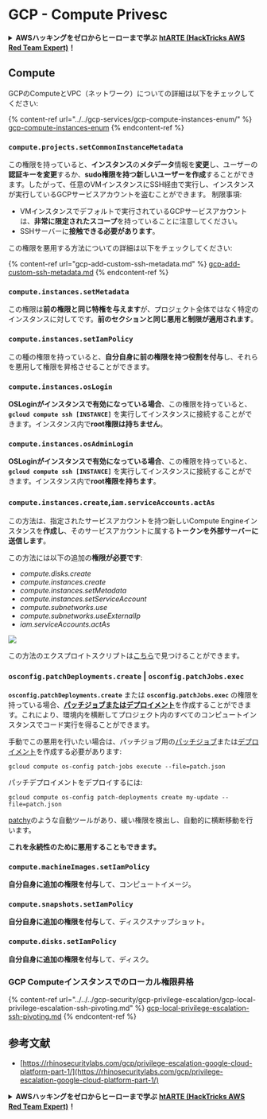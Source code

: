 # GCP - Compute Privesc

<details>

<summary><strong>AWSハッキングをゼロからヒーローまで学ぶ</strong> <a href="https://training.hacktricks.xyz/courses/arte"><strong>htARTE (HackTricks AWS Red Team Expert)</strong></a><strong>！</strong></summary>

HackTricksをサポートする他の方法:

* **HackTricksにあなたの会社を広告したい**、または**HackTricksをPDFでダウンロードしたい**場合は、[**サブスクリプションプラン**](https://github.com/sponsors/carlospolop)をチェックしてください。
* [**公式PEASS & HackTricksグッズ**](https://peass.creator-spring.com)を入手する
* [**The PEASS Family**](https://opensea.io/collection/the-peass-family)を発見する、私たちの独占的な[**NFTs**](https://opensea.io/collection/the-peass-family)のコレクション
* 💬 [**Discordグループ**](https://discord.gg/hRep4RUj7f)に**参加する**か、[**telegramグループ**](https://t.me/peass)に参加するか、**Twitter** 🐦 [**@carlospolopm**](https://twitter.com/carlospolopm)を**フォローする**。
* **HackTricks**のPRを提出して、あなたのハッキングのコツを共有してください。[**HackTricks**](https://github.com/carlospolop/hacktricks) と [**HackTricks Cloud**](https://github.com/carlospolop/hacktricks-cloud) githubリポジトリ。

</details>

## Compute

GCPのComputeとVPC（ネットワーク）についての詳細は以下をチェックしてください:

{% content-ref url="../../gcp-services/gcp-compute-instances-enum/" %}
[gcp-compute-instances-enum](../../gcp-services/gcp-compute-instances-enum/)
{% endcontent-ref %}

### `compute.projects.setCommonInstanceMetadata`

この権限を持っていると、**インスタンス**の**メタデータ**情報を**変更**し、ユーザーの**認証キーを変更**するか、**sudo権限を持つ新しいユーザーを作成**することができます。したがって、任意のVMインスタンスにSSH経由で実行し、インスタンスが実行しているGCPサービスアカウントを盗むことができます。
制限事項:

* VMインスタンスでデフォルトで実行されているGCPサービスアカウントは、**非常に限定されたスコープ**を持っていることに注意してください。
* SSHサーバーに**接触できる必要があります**。

この権限を悪用する方法についての詳細は以下をチェックしてください:

{% content-ref url="gcp-add-custom-ssh-metadata.md" %}
[gcp-add-custom-ssh-metadata.md](gcp-add-custom-ssh-metadata.md)
{% endcontent-ref %}

### `compute.instances.setMetadata`

この権限は**前の権限と同じ特権を与えます**が、プロジェクト全体ではなく特定のインスタンスに対してです。**前のセクションと同じ悪用と制限が適用されます**。

### `compute.instances.setIamPolicy`

この種の権限を持っていると、**自分自身に前の権限を持つ役割を付与**し、それらを悪用して権限を昇格させることができます。

### **`compute.instances.osLogin`**

**OSLoginがインスタンスで有効になっている場合**、この権限を持っていると、**`gcloud compute ssh [INSTANCE]`** を実行してインスタンスに接続することができます。インスタンス内で**root権限は持ちません**。

### **`compute.instances.osAdminLogin`**

**OSLoginがインスタンスで有効になっている場合**、この権限を持っていると、**`gcloud compute ssh [INSTANCE]`** を実行してインスタンスに接続することができます。インスタンス内で**root権限を持ちます**。

### `compute.instances.create`,`iam.serviceAccounts.actAs`

この方法は、指定されたサービスアカウントを持つ新しいCompute Engineインスタンスを**作成し**、そのサービスアカウントに属する**トークンを外部サーバーに送信します**。

この方法には以下の追加の**権限が必要です**:

* _compute.disks.create_
* _compute.instances.create_
* _compute.instances.setMetadata_
* _compute.instances.setServiceAccount_
* _compute.subnetworks.use_
* _compute.subnetworks.useExternalIp_
* _iam.serviceAccounts.actAs_

![](https://rhinosecuritylabs.com/wp-content/uploads/2020/04/image9-750x594.png)

この方法のエクスプロイトスクリプトは[こちら](https://github.com/RhinoSecurityLabs/GCP-IAM-Privilege-Escalation/blob/master/ExploitScripts/compute.instances.create.py)で見つけることができます。

### `osconfig.patchDeployments.create` | `osconfig.patchJobs.exec`

**`osconfig.patchDeployments.create`** または **`osconfig.patchJobs.exec`** の権限を持っている場合、[**パッチジョブまたはデプロイメント**](https://blog.raphael.karger.is/articles/2022-08/GCP-OS-Patching)を作成することができます。これにより、環境内を横断してプロジェクト内のすべてのコンピュートインスタンスでコード実行を得ることができます。

手動でこの悪用を行いたい場合は、パッチジョブ用の[パッチジョブ](https://github.com/rek7/patchy/blob/main/pkg/engine/patches/patch\_job.json)または[デプロイメント](https://github.com/rek7/patchy/blob/main/pkg/engine/patches/patch\_deployment.json)を作成する必要があります:

`gcloud compute os-config patch-jobs execute --file=patch.json`

パッチデプロイメントをデプロイするには:

`gcloud compute os-config patch-deployments create my-update --file=patch.json`

[patchy](https://github.com/rek7/patchy)のような自動ツールがあり、緩い権限を検出し、自動的に横断移動を行います。

**これを永続性のために悪用することもできます。**

### `compute.machineImages.setIamPolicy`

**自分自身に追加の権限を付与**して、コンピュートイメージ。

### `compute.snapshots.setIamPolicy`

**自分自身に追加の権限を付与**して、ディスクスナップショット。

### `compute.disks.setIamPolicy`

**自分自身に追加の権限を付与**して、ディスク。

### GCP Computeインスタンスでのローカル権限昇格

{% content-ref url="../../../gcp-security/gcp-privilege-escalation/gcp-local-privilege-escalation-ssh-pivoting.md" %}
[gcp-local-privilege-escalation-ssh-pivoting.md](../../../gcp-security/gcp-privilege-escalation/gcp-local-privilege-escalation-ssh-pivoting.md)
{% endcontent-ref %}

## 参考文献

* [https://rhinosecuritylabs.com/gcp/privilege-escalation-google-cloud-platform-part-1/](https://rhinosecuritylabs.com/gcp/privilege-escalation-google-cloud-platform-part-1/)

<details>

<summary><strong>AWSハッキングをゼロからヒーローまで学ぶ</strong> <a href="https://training.hacktricks.xyz/courses/arte"><strong>htARTE (HackTricks AWS Red Team Expert)</strong></a><strong>！</strong></summary>

HackTricksをサポートする他の方法:

* **HackTricksにあなたの会社を広告したい**、または**HackTricksをPDFでダウンロードしたい**場合は、[**サブスクリプションプラン**](https://github.com/sponsors/carlospolop)をチェックしてください。
* [**公式PEASS & HackTricksグッズ**](https://peass.creator-spring.com)を入手する
* [**The PEASS Family**](https://opensea.io/collection/the-peass-family)を発見する、私たちの独占的な[**NFTs**](https://opensea.io/collection/the-peass-family)のコレクション
* 💬 [**Discordグループ**](https://discord.gg/hRep4RUj7f)に**参加する**か、[**telegramグループ**](https://t.me/peass)に参加するか、**Twitter** 🐦 [**@carlospolopm**](https://twitter.com/carlospolopm)を**フォローする**。
* **HackTricks**のPRを提出して、あなたのハッキングのコツを共有してください。[**HackTricks**](https://github.com/carlospolop/hacktricks) と [**HackTricks Cloud**](https://github.com/carlospolop/hacktricks-cloud) githubリポジトリ。

</details>

